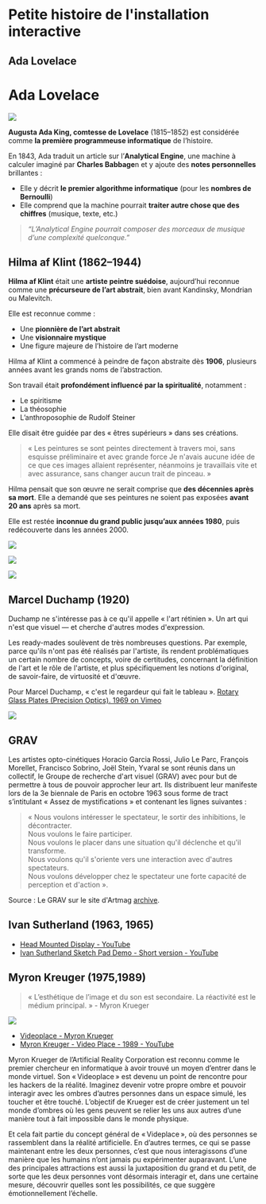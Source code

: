 # Petite histoire de l'installation interactive​

## Ada Lovelace

# Ada Lovelace

![](./ada.png)

**Augusta Ada King, comtesse de Lovelace** (1815–1852) est considérée comme **la première programmeuse informatique** de l’histoire.

En 1843, Ada traduit un article sur l’**Analytical Engine**, une machine à calculer imaginé par **Charles Babbage**n et y ajoute des **notes personnelles** brillantes :

- Elle y décrit **le premier algorithme informatique** (pour les **nombres de Bernoulli**)
- Elle comprend que la machine pourrait **traiter autre chose que des chiffres** (musique, texte, etc.)

> *“L’Analytical Engine pourrait composer des morceaux de musique d’une complexité quelconque.”*


## Hilma af Klint (1862–1944)

**Hilma af Klint**  était une **artiste peintre suédoise**, aujourd’hui reconnue comme une **précurseure de l’art abstrait**, bien avant Kandinsky, Mondrian ou Malevitch.

Elle est reconnue comme :

- Une **pionnière de l’art abstrait**
- Une **visionnaire mystique**
- Une figure majeure de l’histoire de l’art moderne

Hilma af Klint a commencé à peindre de façon abstraite dès **1906**, plusieurs années avant les grands noms de l’abstraction.

Son travail était **profondément influencé par la spiritualité**, notamment :
- Le spiritisme
- La théosophie
- L’anthroposophie de Rudolf Steiner

Elle disait être guidée par des « êtres supérieurs » dans ses créations.

> « Les peintures se sont peintes directement à travers moi, sans esquisse préliminaire et avec grande force Je n'avais aucune idée de ce que ces images allaient représenter, néanmoins je travaillais vite et avec assurance, sans changer aucun trait de pinceau. »​

Hilma pensait que son œuvre ne serait comprise que **des décennies après sa mort**. Elle a demandé que ses peintures ne soient pas exposées **avant 20 ans** après sa mort.

Elle est restée **inconnue du grand public jusqu’aux années 1980**, puis redécouverte dans les années 2000.



![](./hilma.png)

![](./hilma2.png)

![](./hilma3.png)

## Marcel Duchamp (1920)

Duchamp ne s'intéresse pas à ce qu'il appelle « l'art rétinien ». Un art qui n'est que visuel — et cherche d'autres modes d'expression. ​

Les ready-mades soulèvent de très nombreuses questions. Par exemple, parce qu'ils n'ont pas été réalisés par l'artiste, ils rendent problématiques un certain nombre de concepts, voire de certitudes, concernant la définition de l'art et le rôle de l'artiste, et plus spécifiquement les notions d'original, de savoir-faire, de virtuosité et d'œuvre. ​

Pour Marcel Duchamp, « c'est le regardeur qui fait le tableau ».​ [Rotary Glass Plates (Precision Optics). 1969 on Vimeo](https://vimeo.com/29887718)

![](./marcel.png)

## GRAV

Les artistes opto-cinétiques Horacio Garcia Rossi, Julio Le Parc, François Morellet, Francisco Sobrino, Joël Stein, Yvaral se sont réunis dans un collectif, le Groupe de recherche d'art visuel (GRAV) avec pour but de permettre à tous de pouvoir approcher leur art. Ils distribuent leur manifeste lors de la 3e biennale de Paris en octobre 1963 sous forme de tract s’intitulant « Assez de mystifications » et contenant les lignes suivantes :  

> « Nous voulons intéresser le spectateur, le sortir des inhibitions, le décontracter.  
> Nous voulons le faire participer.  
> Nous voulons le placer dans une situation qu'il déclenche et qu'il transforme.  
> Nous voulons qu'il s'oriente vers une interaction avec d'autres spectateurs.  
> Nous voulons développer chez le spectateur une forte capacité de perception et d'action ».  

Source : Le GRAV sur le site d'Artmag [archive](http://www.artmag.com/galeries/c_frs/mordoch/grav/grav.html).

## Ivan Sutherland (1963, 1965)

- [Head Mounted Display - YouTube](https://www.youtube.com/watch?v=7B8aq_rsZao)
- [Ivan Sutherland Sketch Pad Demo - Short version - YouTube](https://www.youtube.com/watch?v=YB3saviItTI)

## Myron Kreuger (1975,1989)

> « L’esthétique de l’image et du son est secondaire. La réactivité est le médium principal. »​ - Myron Krueger

![](./videoplace.png)

- [Videoplace - Myron Krueger](https://aboutmyronkrueger.weebly.com/videoplace.html)
- [Myron Kreuger - Video Place - 1989 - YouTube](https://www.youtube.com/watch?v=dqZyZrN3Pl0)

Myron Krueger de l’Artificial Reality Corporation est reconnu comme le premier chercheur en informatique à avoir trouvé un moyen d’entrer dans le monde virtuel. Son « Videoplace » est devenu un point de rencontre pour les hackers de la réalité. Imaginez devenir votre propre ombre et pouvoir interagir avec les ombres d’autres personnes dans un espace simulé, les toucher et être touché. L’objectif de Krueger est de créer justement un tel monde d’ombres où les gens peuvent se relier les uns aux autres d’une manière tout à fait impossible dans le monde physique.

Et cela fait partie du concept général de « Videplace », où des personnes se rassemblent dans la réalité artificielle. En d’autres termes, ce qui se passe maintenant entre les deux personnes, c’est que nous interagissons d’une manière que les humains n’ont jamais pu expérimenter auparavant. L’une des principales attractions est aussi la juxtaposition du grand et du petit, de sorte que les deux personnes vont désormais interagir et, dans une certaine mesure, découvrir quelles sont les possibilités, ce que suggère émotionnellement l’échelle.